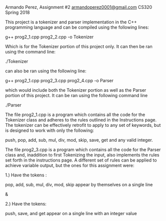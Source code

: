 Armando Perez, Assignment #2
armandoperez0001@gmail.com
CS320 Spring 2018

This project is a tokenizer and parser implementation in the C++ programming language and can be compiled using the following lines:

g++ prog2_1.cpp prog2_2.cpp -o Tokenizer

Which is for the Tokenizer portion of this project only. It can then be ran using the command line:

./Tokenizer

can also be ran using the following line:

g++ prog2_1.cpp prog2_3.cpp prog2_4.cpp -o Parser

which would include both the Tokenizer portion as well as the Parser portion of this project. It can be ran using the following command line

./Parser

The file prog2_1.cpp is a program which contains all the code for the Tokenizer class and adheres to the rules outlined in the Instructions page. The tokenizer can be effectively retrofit to apply to any set of keywords, but is designed to work with only the following:

push, pop, add, sub, mul, div,
mod, skip, save, get and any valid integer.

The file prog2_3.cpp is a program which contains all the code for the Parser class and, inaddition to first Tokenizing the input, also implements the rules set forth in the instructions page. A different set of rules can be applied to achieve variable output, but the ones for this assignment were:

1.) Have the tokens :

pop, add, sub, mul, div, mod, skip appear by themselves on a single line

&

2.) Have the tokens:

push, save, and get appear on a single line with an integer value



